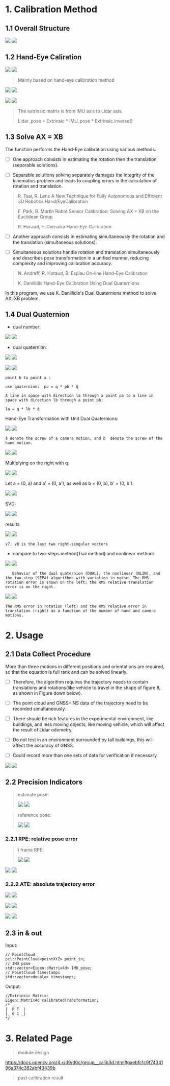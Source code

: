 


# 1. Calibration Method

## 1.1 Overall Structure

![](pic/5/1.png)
![](https://github.com/Printeger/printeger.github.io/raw/main/_posts/pic/5/1.png)

## 1.2 Hand-Eye Caliration

![](pic/5/5.png)
![](https://github.com/Printeger/printeger.github.io/raw/main/_posts/pic/5/5.png)

> Mainly based on hand-eye calibration method

![](pic/5/2.png)
![](https://github.com/Printeger/printeger.github.io/raw/main/_posts/pic/5/2.png)

![](pic/5/3.png)
![](https://github.com/Printeger/printeger.github.io/raw/main/_posts/pic/5/3.png)

> The extrinsic matrix is from IMU axis to Lidar axis.
>
> Lidar_pose = Extrinsic * IMU_pose * Extrinsic.inverse()

## 1.3 Solve AX = XB

The function performs the Hand-Eye calibration using various methods. 

- [ ] One approach consists in estimating the rotation then the translation (separable solutions).

- [ ] Separable solutions solving separately damages the integrity of the kinematics problem and leads to coupling errors in the calculation of rotation and translation.

> R. Tsai, R. Lenz A New Technique for Fully Autonomous and Efficient 3D Robotics Hand/EyeCalibration
>
> F. Park, B. Martin Robot Sensor Calibration: Solving AX = XB on the Euclidean Group
> 
> R. Horaud, F. Dornaika Hand-Eye Calibration

- [ ] Another approach consists in estimating simultaneously the rotation and the translation (simultaneous solutions).

- [ ] Simultaneous solutions handle rotation and translation simultaneously and describes pose transformation in a unified manner, reducing complexity and improving calibration accuracy.

> N. Andreff, R. Horaud, B. Espiau On-line Hand-Eye Calibration
>
>K. Daniilidis Hand-Eye Calibration Using Dual Quaternions

In this program, we use K. Daniilidis's Dual Quaternions method to solve AX=XB problem.

## 1.4 Dual Quaternion
- dual number: 

![](pic/5/6.png)
![](https://github.com/Printeger/printeger.github.io/raw/main/_posts/pic/5/6.png)

- dual quaternion:

![](pic/5/7.png)
![](https://github.com/Printeger/printeger.github.io/raw/main/_posts/pic/5/7.png)

![](pic/5/8.png)
![](https://github.com/Printeger/printeger.github.io/raw/main/_posts/pic/5/8.png)

    point b to point a :

    use quaternion:  pa = q * pb * q̄

    A line in space with direction la through a point pa to a line in space with direction lb through a point pb: 

    la = q * lb * q̄

Hand-Eye Transformation with Unit Dual Quaternions:

![](pic/5/9.png)
![](https://github.com/Printeger/printeger.github.io/raw/main/_posts/pic/5/9.png)

    ǎ denote the screw of a camera motion, and b̌  denote the screw of the hand motion.

![](pic/5/10.png)
![](https://github.com/Printeger/printeger.github.io/raw/main/_posts/pic/5/10.png)

Multiplying on the right with q.

![](pic/5/11.png)
![](https://github.com/Printeger/printeger.github.io/raw/main/_posts/pic/5/11.png)

Let a = (0, a) and a' = (0, a'), as well as b = (0, b), b' = (0, b').

![](pic/5/12.png)
![](https://github.com/Printeger/printeger.github.io/raw/main/_posts/pic/5/12.png)

SVD: 

![](pic/5/13.png)
![](https://github.com/Printeger/printeger.github.io/raw/main/_posts/pic/5/13.png)

results:

![](pic/5/14.png)
![](https://github.com/Printeger/printeger.github.io/raw/main/_posts/pic/5/14.png)

    v7, v8 is the last two right-singular vectors

- compare to two-steps method(Tsai method) and nonlinear method:

![](pic/5/15.png)
![](https://github.com/Printeger/printeger.github.io/raw/main/_posts/pic/5/15.png)

       Behavior of the dual quaternion (DUAL), the nonlinear (NLIN), and the two-step (SEPA) algorithms with variation in noise. The RMS rotation error is shown on the left; the RMS relative translation error is on the right.

![](pic/5/16.png)
![](https://github.com/Printeger/printeger.github.io/raw/main/_posts/pic/5/16.png)

    The RMS error in rotation (left) and the RMS relative error in translation (right) as a function of the number of hand and camera motions.

# 2. Usage
## 2.1 Data Collect Procedure

More than three motions in different positions and orientations are required, so that the equation is full rank and can be solved linearly.

- [ ] Therefore, the algorithm requires the trajectory needs to contain translations and rotations(like vehicle to travel in the shape of figure 8, as shown in Figure down below). 

- [ ] The point cloud and GNSS+INS data of the trajectory need to be recorded simultaneously.

- [ ] There should be rich features in the experimental environment, like buildings, and less moving objects, like moving vehicle, which will affect the result of Lidar odometry.

- [ ] Do not test in an environment surrounded by tall buildings, this will affect the accuracy of GNSS.

- [ ] Could record more than one sets of data for verification if necessary. 

![](pic/5/4.png)
![](https://github.com/Printeger/printeger.github.io/raw/main/_posts/pic/5/4.png)

## 2.2 Precision Indicators
> estimate pose: 
> 
>![](pic/5/17.png)
>![](https://github.com/Printeger/printeger.github.io/raw/main/_posts/pic/5/17.png)

> reference pose:
>
> ![](pic/5/18.png)
> ![](https://github.com/Printeger/printeger.github.io/raw/main/_posts/pic/5/18.png)

### 2.2.1 RPE: relative pose error
> i frame RPE:
> 
> ![](pic/5/19.png)
> ![](https://github.com/Printeger/printeger.github.io/raw/main/_posts/pic/5/19.png)

![](pic/5/20.png)
![](https://github.com/Printeger/printeger.github.io/raw/main/_posts/pic/5/20.png)

### 2.2.2 ATE: absolute trajectory error

![](pic/5/21.png)
![](https://github.com/Printeger/printeger.github.io/raw/main/_posts/pic/5/21.png)

![](pic/5/22.png)
![](https://github.com/Printeger/printeger.github.io/raw/main/_posts/pic/5/22.png)

![](pic/5/23.png)
![](https://github.com/Printeger/printeger.github.io/raw/main/_posts/pic/5/23.png)

## 2.3 in & out

Input:

```
// PointCloud
pcl::PointCloud<pointXYZ> point_in;
// IMU pose
std::vector<Eigen::Matrix4d> IMU_pose;
// PointCloud timestamps
std::vector<double> timestamps;
```
Output:

```
//Extrinsic Matrix: 
Eigen::Matrix4d calibratedTransformation;
/*
|  R T  |
|_ 0 1 _|
*/
```


# 3. Related Page

> module design
> 
https://docs.opencv.org/4.x/d9/d0c/group__calib3d.html#gaebfc1c9f7434196a374c382abf43439b

> past calibration result